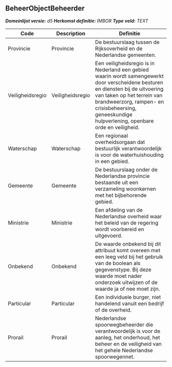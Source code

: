 ﻿## BeheerObjectBeheerder

*__Domeinlijst versie:__ d5*
*__Herkomst definitie:__ IMBOR*
*__Type veld:__ TEXT*

|__Code__ |__Description__ |__Definitie__	|
|	---	|	---	|   ---	| 
| Provincie | Provincie | De bestuurslaag tussen de Rijksoverheid en de Nederlandse gemeenten. |
| Veiligheidsregio | Veiligheidsregio | Een veiligheidsregio is in Nederland een gebied waarin wordt samengewerkt door verscheidene besturen en diensten bij de uitvoering van taken op het terrein van brandweerzorg, rampen- en crisisbeheersing, geneeskundige hulpverlening, openbare orde en veiligheid. |
| Waterschap | Waterschap | Een regionaal overheidsorgaan dat bestuurlijk verantwoordelijk is voor de waterhuishouding in een gebied. |
| Gemeente | Gemeente | De bestuurslaag onder de Nederlandse provincie bestaande uit een verzameling woonkernen met het bijbehorende gebied. |
| Ministrie | Ministrie | Een afdeling van de Nederlandse overheid waar het beleid van de regering wordt voorbereid en uitgevoerd. |
| Onbekend | Onbekend | De waarde onbekend bij dit attribuut komt overeen met een leeg veld bij het gebruik van de boolean als gegevenstype. Bij deze waarde moet nader onderzoek uitwijzen of de waarde ja of nee moet zijn. |
| Particular | Particular | Een individuele burger, niet handelend vanuit een bedrijf of de overheid. |
| Prorail | Prorail | Nederlandse spoorwegbeheerder die verantwoordelijk is voor de aanleg, het onderhoud, het beheer en de veiligheid van het gehele Nederlandse spoorwegennet. |
